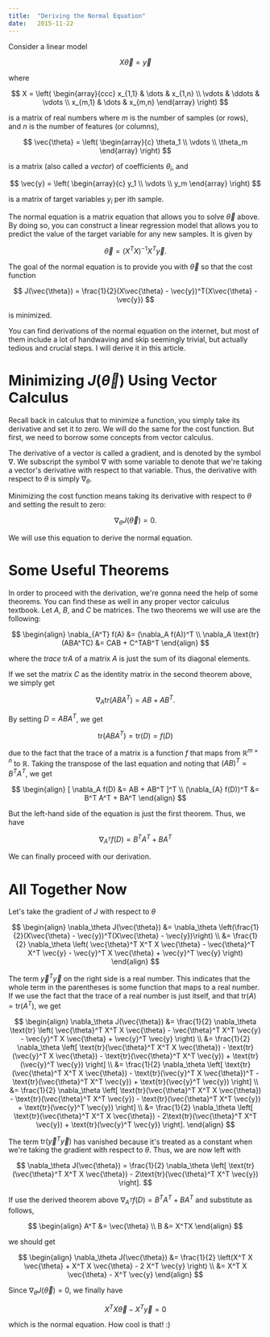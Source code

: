 ```yaml
---
title:  "Deriving the Normal Equation"
date:   2015-11-22
---
```


Consider a linear model

$$
X\vec{\theta} = \vec{y}
$$

where

$$
X = \left( \begin{array}{ccc}
x_{1,1} & \dots & x_{1,n} \\
\vdots & \ddots & \vdots \\
x_{m,1} & \dots & x_{m,n} \end{array} \right)
$$

is a matrix of real numbers where $m$ is the number of samples (or rows), and $n$ is the number of features (or columns),

$$
\vec{\theta} = \left( \begin{array}{c}
\theta_1 \\
\vdots \\
\theta_m
\end{array} \right)
$$

is a matrix (also called a _vector_) of coefficients $\theta_i$, and

$$
\vec{y} = \left( \begin{array}{c}
y_1 \\
\vdots \\
y_m
\end{array} \right)
$$

is a matrix of target variables $y_i$ per ith sample.

The normal equation is a matrix equation that allows you to solve $\vec{\theta}$ above. By doing so, you can construct a linear regression model that allows you to predict the value of the target variable for any new samples. It is given by

$$
\vec{\theta} = (X^T X)^{-1} X^T \vec{y}.
$$

The goal of the normal equation is to provide you with $\vec{\theta}$ so that the cost function

$$
J(\vec{\theta}) = \frac{1}{2}(X\vec{\theta} - \vec{y})^T(X\vec{\theta} - \vec{y})
$$

is minimized.

You can find derivations of the normal equation on the internet, but most of them include a lot of handwaving and skip seemingly trivial, but actually tedious and crucial steps. I will derive it in this article.

# Minimizing $J(\vec{\theta})$ Using Vector Calculus

Recall back in calculus that to minimize a function, you simply take its derivative and set it to zero. We will do the same for the cost function. But first, we need to borrow some concepts from vector calculus.

The derivative of a vector is called a gradient, and is denoted by the symbol $\nabla$. We subscript the symbol $\nabla$ with some variable to denote that we're taking a vector's derivative with respect to that variable. Thus, the derivative with respect to $\theta$ is simply $\nabla_\theta$.

Minimizing the cost function means taking its derivative with respect to $\theta$ and setting the result to zero:

$$
\nabla_\theta J(\vec{\theta}) = 0.
$$

We will use this equation to derive the normal equation.

# Some Useful Theorems

In order to proceed with the derivation, we're gonna need the help of some theorems. You can find these as well in any proper vector calculus textbook. Let $A$, $B$, and $C$ be matrices. The two theorems we will use are the following:

$$
\begin{align}
\nabla_{A^T} f(A) &= (\nabla_A f(A))^T \\
\nabla_A \text{tr}(ABA^TC) &= CAB + C^TAB^T
\end{align}
$$

where the _trace_ $\text{tr}A$ of a matrix $A$ is just the sum of its diagonal elements.

If we set the matrix $C$ as the identity matrix in the second theorem above, we simply get

$$
\nabla_A \text{tr}(ABA^T) = AB + AB^T.
$$

By setting $D = ABA^T$, we get

$$
\text{tr}(ABA^T) = \text{tr}(D) = f(D)
$$

due to the fact that the trace of a matrix is a function $f$ that maps from $\mathbb{R}^{m \times n}$ to $\mathbb{R}$. Taking the transpose of the last equation and noting that $(AB)^T = B^T A^T$, we get

$$
\begin{align}
[ \nabla_A f(D) &= AB + AB^T ]^T \\
(\nabla_{A} f(D))^T &= B^T A^T + BA^T
\end{align}
$$

But the left-hand side of the equation is just the first theorem. Thus, we have

$$
\nabla_{A^T} f(D) = B^T A^T + BA^T
$$

We can finally proceed with our derivation.

# All Together Now

Let's take the gradient of $J$ with respect to $\theta$

$$
\begin{align}
\nabla_\theta J(\vec{\theta}) &= \nabla_\theta \left(\frac{1}{2}(X\vec{\theta} - \vec{y})^T(X\vec{\theta} - \vec{y})\right) \\
&= \frac{1}{2} \nabla_\theta \left( \vec{\theta}^T X^T X \vec{\theta} - \vec{\theta}^T X^T \vec{y} - \vec{y}^T X \vec{\theta} + \vec{y}^T \vec{y} \right)
\end{align}
$$

The term $\vec{y}^T \vec{y}$ on the right side is a real number. This indicates that the whole term in the parentheses is some function that maps to a real number. If we use the fact that the trace of a real number is just itself, and that $\text{tr}(A) = \text{tr}(A^T)$, we get

$$
\begin{align}
\nabla_\theta J(\vec{\theta}) &= \frac{1}{2} \nabla_\theta \text{tr} \left( \vec{\theta}^T X^T X \vec{\theta} - \vec{\theta}^T X^T \vec{y} - \vec{y}^T X \vec{\theta} + \vec{y}^T \vec{y} \right) \\
&= \frac{1}{2} \nabla_\theta \left[ \text{tr}(\vec{\theta}^T X^T X \vec{\theta}) - \text{tr}(\vec{y}^T X \vec{\theta}) - \text{tr}(\vec{\theta}^T X^T \vec{y}) + \text{tr}(\vec{y}^T \vec{y}) \right] \\
&= \frac{1}{2} \nabla_\theta \left[ \text{tr}(\vec{\theta}^T X^T X \vec{\theta}) - \text{tr}(\vec{y}^T X \vec{\theta})^T - \text{tr}(\vec{\theta}^T X^T \vec{y}) + \text{tr}(\vec{y}^T \vec{y}) \right] \\
&= \frac{1}{2} \nabla_\theta \left[ \text{tr}(\vec{\theta}^T X^T X \vec{\theta}) - \text{tr}(\vec{\theta}^T X^T \vec{y}) - \text{tr}(\vec{\theta}^T X^T \vec{y}) + \text{tr}(\vec{y}^T \vec{y}) \right] \\
&= \frac{1}{2} \nabla_\theta \left[ \text{tr}(\vec{\theta}^T X^T X \vec{\theta}) - 2\text{tr}(\vec{\theta}^T X^T \vec{y}) + \text{tr}(\vec{y}^T \vec{y}) \right].
\end{align}
$$

The term $\text{tr}(\vec{y}^T \vec{y})$ has vanished because it's treated as a constant when we're taking the gradient with respect to $\theta$. Thus, we are now left with

$$
\nabla_\theta J(\vec{\theta}) = \frac{1}{2} \nabla_\theta \left[ \text{tr}(\vec{\theta}^T X^T X \vec{\theta}) - 2\text{tr}(\vec{\theta}^T X^T \vec{y}) \right].
$$

If use the derived theorem above $\nabla_{A^T} f(D) = B^T A^T + BA^T$ and substitute as follows,

$$
\begin{align}
A^T &= \vec{\theta} \\
B &= X^TX
\end{align}
$$

we should get

$$
\begin{align}
\nabla_\theta J(\vec{\theta}) &= \frac{1}{2} \left(X^T X \vec{\theta} + X^T X \vec{\theta} - 2 X^T \vec{y} \right) \\
&= X^T X \vec{\theta} - X^T \vec{y}
\end{align}
$$

Since $\nabla_\theta J(\vec{\theta}) = 0$, we finally have

$$
X^T X \vec{\theta} - X^T \vec{y} = 0
$$

which is the normal equation. How cool is that! :)




